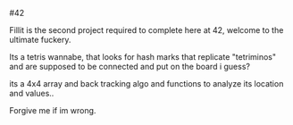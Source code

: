 #42

Fillit is the second project required to complete here at 42, welcome to the ultimate fuckery.

Its a tetris wannabe, that looks for hash marks that replicate "tetriminos"  and are supposed to be connected and put on the board i guess?

 its a 4x4 array and back tracking algo and functions to analyze its location and values..
 
 Forgive me if im wrong.
